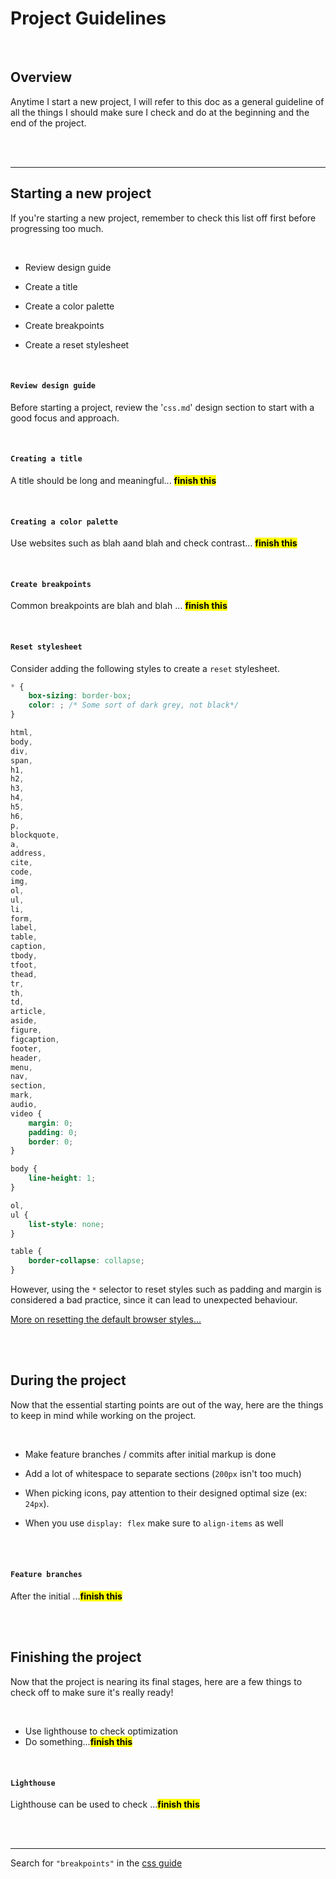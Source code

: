 # **Project Guidelines**

<br>

## Overview

Anytime I start a new project, I will refer to this doc as a general guideline of all the things I should make sure I check and do at the beginning and the end of the project.

<br>
<br>

---

## **Starting a new project**

If you're starting a new project, remember to check this list off first before progressing too much.

<br>

-   Review design guide

-   Create a title
-   Create a color palette
-   Create breakpoints
-   Create a reset stylesheet

<br>

#### **`Review design guide`**

Before starting a project, review the '`css.md`' design section to start with a good focus and approach.

<br>

#### **`Creating a title`**

A title should be long and meaningful... <mark>**finish this**</mark>

<br>

#### **`Creating a color palette`**

Use websites such as blah aand blah and check contrast... <mark>**finish this**</mark>

<br>

#### **`Create breakpoints`**

Common breakpoints are blah and blah ... <mark>**finish this**</mark>

<br>

#### **`Reset stylesheet`**

Consider adding the following styles to create a `reset` stylesheet.

```css
* {
    box-sizing: border-box;
    color: ; /* Some sort of dark grey, not black*/
}

html,
body,
div,
span,
h1,
h2,
h3,
h4,
h5,
h6,
p,
blockquote,
a,
address,
cite,
code,
img,
ol,
ul,
li,
form,
label,
table,
caption,
tbody,
tfoot,
thead,
tr,
th,
td,
article,
aside,
figure,
figcaption,
footer,
header,
menu,
nav,
section,
mark,
audio,
video {
    margin: 0;
    padding: 0;
    border: 0;
}

body {
    line-height: 1;
}

ol,
ul {
    list-style: none;
}

table {
    border-collapse: collapse;
}
```

However, using the `*` selector to reset styles such as padding and margin is considered a bad practice, since it can lead to unexpected behaviour.

[More on resetting the default browser styles...](https://www.webfx.com/blog/web-design/css-tip-1-resetting-your-styles-with-css-reset/)

<br>
<br>

## **During the project**

Now that the essential starting points are out of the way, here are the things to keep in mind while working on the project.

<br>

-   Make feature branches / commits after initial markup is done

-   Add a lot of whitespace to separate sections (`200px` isn't too much)

-   When picking icons, pay attention to their designed optimal size (ex: `24px`).

-   When you use `display: flex` make sure to `align-items` as well

<br>
<br>

#### **`Feature branches`**

After the initial ...<mark>**finish this**</mark>

<br>
<br>

## **Finishing the project**

Now that the project is nearing its final stages, here are a few things to check off to make sure it's really ready!

<br>

-   Use lighthouse to check optimization
-   Do something...<mark>**finish this**</mark>

<br>

#### **`Lighthouse`**

Lighthouse can be used to check ...<mark>**finish this**</mark>

<br>
<br>

---

Search for `"breakpoints"` in the [css guide](css.md#breakpoints)
